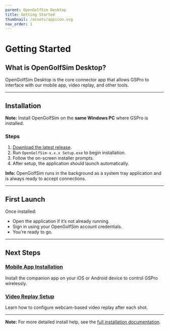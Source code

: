 ```yaml
---
parent: OpenGolfSim Desktop
title: Getting Started
thumbnail: /assets/appicon.svg
nav_order: 1
---
```


# Getting Started

## What is OpenGolfSim Desktop?

OpenGolfSim Desktop is the core connector app that allows GSPro to interface with our mobile app, video replay, and other tools.

---

## Installation

**Note:** Install OpenGolfSim on the **same Windows PC** where GSPro is installed.

### Steps

1. [Download the latest release](https://sandbox.opengolfsim.com/account/downloads).
2. Run `OpenGolfSim-x.x.x Setup.exe` to begin installation.
3. Follow the on-screen installer prompts.
4. After setup, the application should launch automatically.

**Info:** OpenGolfSim runs in the background as a system tray application and is always ready to accept connections.

---

## First Launch

Once installed:

- Open the application if it’s not already running.
- Sign in using your OpenGolfSim account credentials.
- You're ready to go.

---

## Next Steps

### [Mobile App Installation](https://help.opengolfsim.com/article/14-installing-opengolfsim-for-ios-android)

Install the companion app on your iOS or Android device to control GSPro wirelessly.

### [Video Replay Setup](https://help.opengolfsim.com/article/16-video-replay)

Learn how to configure webcam-based video replay after each shot.

---

**Note:** For more detailed install help, see the [full installation documentation](https://help.opengolfsim.com/article/4-opengolfsim-desktop).



